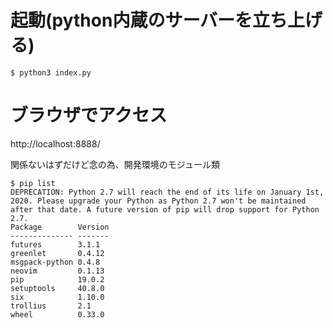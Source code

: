 # 起動(python内蔵のサーバーを立ち上げる)

```
$ python3 index.py
```

# ブラウザでアクセス
http://localhost:8888/



関係ないはずだけど念の為、開発環境のモジュール類

```
$ pip list
DEPRECATION: Python 2.7 will reach the end of its life on January 1st, 2020. Please upgrade your Python as Python 2.7 won't be maintained after that date. A future version of pip will drop support for Python 2.7.
Package        Version
-------------- -------
futures        3.1.1  
greenlet       0.4.12 
msgpack-python 0.4.8  
neovim         0.1.13 
pip            19.0.2 
setuptools     40.8.0 
six            1.10.0 
trollius       2.1    
wheel          0.33.0 
```

